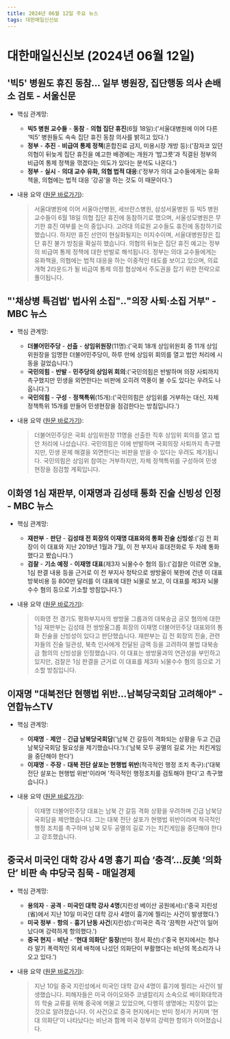 ```yaml
---
title: 2024년 06월 12일 주요 뉴스
tags: 대한매일신신보
---
```


# 대한매일신신보 (2024년 06월 12일)
## '빅5' 병원도 휴진 동참… 일부 병원장, 집단행동 의사 손배소 검토 - 서울신문  
  - 핵심 관계망:  
      
      * **빅5 병원 교수들** - **동참** - **의협 집단 휴진**(6월 18일):('서울대병원에 이어 다른 ‘빅5’ 병원들도 속속 집단 휴진 동참 의사를 밝히고 있다.')  
      * **정부** - **추진** - **비급여 통제 정책**(혼합진료 금지, 미용시장 개방 등):('잠자코 있던 의협이 뒤늦게 집단 휴진을 예고한 배경에는 개원가 ‘밥그릇’과 직결된 정부의 비급여 통제 정책을 꺾겠다는 의도가 있다는 분석도 나온다.')  
      * **정부** - **실시** - **의대 교수 유화, 의협 법적 대응**:('정부가 의대 교수들에게는 유화책을, 의협에는 법적 대응 ‘강공’을 하는 것도 이 때문이다.')  
  
  - 내용 요약 ([원문 바로가기](https://news.google.com/rss/articles/CBMiTWh0dHBzOi8vd3d3LnNlb3VsLmNvLmtyL25ld3Mvc29jaWV0eS9oZWFsdGgtbWVkaWNhbC8yMDI0LzA2LzEyLzIwMjQwNjEyMDA4MDA10gEA?oc=5&hl=en-US&gl=US&ceid=US:en)):  
    > 서울대병원에 이어 서울아산병원, 세브란스병원, 삼성서울병원 등 빅5 병원 교수들이 6월 18일 의협 집단 휴진에 동참하기로 했으며, 서울성모병원은 무기한 휴진 여부를 논의 중입니다. 고려대 의료원 교수들도 휴진에 동참하기로 했습니다. 하지만 휴진 선언이 현실화될지는 미지수이며, 서울대병원장은 집단 휴진 불가 방침을 확실히 했습니다. 의협의 뒤늦은 집단 휴진 예고는 정부의 비급여 통제 정책에 대한 반발로 해석됩니다. 정부는 의대 교수들에게는 유화책을, 의협에는 법적 대응을 하는 이중적인 태도를 보이고 있으며, 의료 개혁 2라운드가 될 비급여 통제 의정 협상에서 주도권을 잡기 위한 전략으로 풀이됩니다.  
    

## "'채상병 특검법' 법사위 소집"‥"의장 사퇴·소집 거부" - MBC 뉴스  
  - 핵심 관계망:  
      
      * **더불어민주당** - **선출** - **상임위원장**(11명):('국회 18개 상임위원회 중 11개 상임위원장을 임명한 더불어민주당이, 하루 만에 상임위 회의를 열고 법안 처리에 시동을 걸었습니다.')  
      * **국민의힘** - **반발** - **민주당의 상임위 회의**:('국민의힘은 반발하며 의장 사퇴까지 촉구했지만 민생을 외면한다는 비판에 오히려 역풍이 불 수도 있다는 우려도 나옵니다.')  
      * **국민의힘** - **구성** - **정책특위**(15개):('국민의힘은 상임위를 거부하는 대신, 자체 정책특위 15개를 만들어 민생현장을 점검한다는 방침입니다.')  
  
  - 내용 요약 ([원문 바로가기](https://news.google.com/rss/articles/CBMiRmh0dHBzOi8vaW1uZXdzLmltYmMuY29tL3JlcGxheS8yMDI0L253dG9kYXkvYXJ0aWNsZS82NjA2OTM5XzM2NTIzLmh0bWzSAUZodHRwczovL2ltbmV3cy5pbWJjLmNvbS9yZXBsYXkvMjAyNC9ud3RvZGF5L2FydGljbGUvNjYwNjkzOV8zNjUyNC5odG1s?oc=5&hl=en-US&gl=US&ceid=US:en)):  
    > 더불어민주당은 국회 상임위원장 11명을 선출한 직후 상임위 회의를 열고 법안 처리에 나섰습니다. 국민의힘은 이에 반발하며 국회의장 사퇴까지 촉구했지만, 민생 문제 해결을 외면한다는 비판을 받을 수 있다는 우려도 제기됩니다. 국민의힘은 상임위 참여는 거부하지만, 자체 정책특위를 구성하여 민생 현장을 점검할 계획입니다.  
    

## 이화영 1심 재판부, 이재명과 김성태 통화 진술 신빙성 인정 - MBC 뉴스  
  - 핵심 관계망:  
      
      * **재판부** - **판단** - **김성태 전 회장의 이재명 대표와의 통화 진술 신빙성**:('김 전 회장이 이 대표와 지난 2019년 1월과 7월, 이 전 부지사 휴대전화로 두 차례 통화했다고 봤습니다.')  
      * **검찰** - **기소 예정** - **이재명 대표**(제3자 뇌물수수 혐의 등):('검찰은 이르면 오늘, 1심 판결 내용 등을 근거로 이 전 부지사 청탁으로 쌍방울이 북한에 건넨 이 대표 방북비용 등 800만 달러를 이 대표에 대한 뇌물로 보고, 이 대표를 제3자 뇌물수수 혐의 등으로 기소할 방침입니다.')  
  
  - 내용 요약 ([원문 바로가기](https://news.google.com/rss/articles/CBMiRGh0dHBzOi8vaW1uZXdzLmltYmMuY29tL25ld3MvMjAyNC9zb2NpZXR5L2FydGljbGUvNjYwNjkxM18zNjQzOC5odG1s0gFEaHR0cHM6Ly9pbW5ld3MuaW1iYy5jb20vbmV3cy8yMDI0L3NvY2lldHkvYXJ0aWNsZS82NjA2OTEzXzM2NDM5Lmh0bWw?oc=5&hl=en-US&gl=US&ceid=US:en)):  
    > 이화영 전 경기도 평화부지사의 쌍방울 그룹과의 대북송금 공모 혐의에 대한 1심 재판부는 김성태 전 쌍방울그룹 회장의 이재명 더불어민주당 대표와의 통화 진술을 신빙성이 있다고 판단했습니다. 재판부는 김 전 회장의 진술, 관련자들의 진술 일관성, 북측 인사에게 전달된 금액 등을 고려하여 불법 대북송금 혐의의 신빙성을 인정했습니다. 이 대표는 쌍방울과의 연관성을 부인하고 있지만, 검찰은 1심 판결을 근거로 이 대표를 제3자 뇌물수수 혐의 등으로 기소할 방침입니다.  
    

## 이재명 "대북전단 현행법 위반…남북당국회담 고려해야" - 연합뉴스TV  
  - 핵심 관계망:  
      
      * **이재명** - **제안** - **긴급 남북당국회담**('남북 간 갈등이 격화되는 상황을 두고 긴급 남북당국회담 필요성을 제기했습니다.'):('남북 모두 공멸의 길로 가는 치킨게임을 중단해야 한다')  
      * **이재명** - **주장** - **대북 전단 살포는 현행법 위반**(적극적인 행정 조치 촉구):('대북 전단 살포는 현행법 위반'이라며 '적극적인 행정조치를 검토해야 한다'고 촉구했습니다.)  
  
  - 내용 요약 ([원문 바로가기](https://news.google.com/rss/articles/CBMiOGh0dHBzOi8vd3d3LnlvbmhhcG5ld3N0di5jby5rci9uZXdzL01ZSDIwMjQwNjExMDIxMjAwNjQx0gEA?oc=5&hl=en-US&gl=US&ceid=US:en)):  
    > 이재명 더불어민주당 대표는 남북 간 갈등 격화 상황을 우려하며 긴급 남북당국회담을 제안했습니다. 그는 대북 전단 살포가 현행법 위반이라며 적극적인 행정 조치를 촉구하며 남북 모두 공멸의 길로 가는 치킨게임을 중단해야 한다고 강조했습니다.  
    

## 중국서 미국인 대학 강사 4명 흉기 피습 ‘충격’…反美 ‘의화단’ 비판 속 中당국 침묵 - 매일경제  
  - 핵심 관계망:  
      
      * **용의자** - **공격** - **미국인 대학 강사 4명**(지린성 베이산 공원에서):('중국 지린성(省)에서 지난 10일 미국인 대학 강사 4명이 흉기에 찔리는 사건이 발생했다.')  
      * **미국 정부** - **항의** - **흉기 난동 사건**(지린성):('미국은 즉각 ‘끔찍한 사건’이 일어났다며 강력하게 항의했다.')  
      * **중국 현지** - **비난** - **‘현대 의화단’ 등장**(반미 정서 확산):('중국 현지에서는 청나라 말기 폭력적인 외세 배척에 나섰던 의화단이 부활했다는 비난의 목소리가 나오고 있다.')  
  
  - 내용 요약 ([원문 바로가기](https://news.google.com/rss/articles/CBMiKmh0dHBzOi8vd3d3Lm1rLmNvLmtyL25ld3Mvc29jaWV0eS8xMTAzODY2NNIBH2h0dHBzOi8vbS5tay5jby5rci9hbXAvMTEwMzg2NjQ?oc=5&hl=en-US&gl=US&ceid=US:en)):  
    > 지난 10일 중국 지린성에서 미국인 대학 강사 4명이 흉기에 찔리는 사건이 발생했습니다. 피해자들은 미국 아이오와주 코넬칼리지 소속으로 베이화대학과의 학술 교류를 위해 중국에 머물고 있었으며, 다행히 생명에는 지장이 없는 것으로 알려졌습니다. 이 사건으로 중국 현지에서는 반미 정서가 커지며 ‘현대 의화단’이 나타났다는 비난과 함께 미국 정부의 강력한 항의가 이어졌습니다.  
    